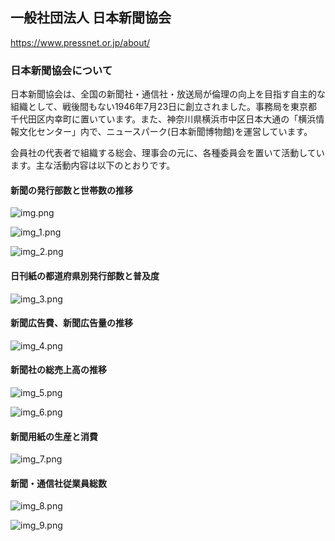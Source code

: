 
## 一般社団法人 日本新聞協会
https://www.pressnet.or.jp/about/
### 日本新聞協会について
日本新聞協会は、全国の新聞社・通信社・放送局が倫理の向上を目指す自主的な組織として、戦後間もない1946年7月23日に創立されました。事務局を東京都千代田区内幸町に置いています。また、神奈川県横浜市中区日本大通の「横浜情報文化センター」内で、ニュースパーク(日本新聞博物館)を運営しています。

会員社の代表者で組織する総会、理事会の元に、各種委員会を置いて活動しています。主な活動内容は以下のとおりです。

#### 新聞の発行部数と世帯数の推移
![img.png](img.png)

![img_1.png](img_1.png)

![img_2.png](img_2.png)

#### 日刊紙の都道府県別発行部数と普及度
![img_3.png](img_3.png)


#### 新聞広告費、新聞広告量の推移
![img_4.png](img_4.png)

#### 新聞社の総売上高の推移

![img_5.png](img_5.png)

![img_6.png](img_6.png)

#### 新聞用紙の生産と消費

![img_7.png](img_7.png)

#### 新聞・通信社従業員総数

![img_8.png](img_8.png)

![img_9.png](img_9.png)